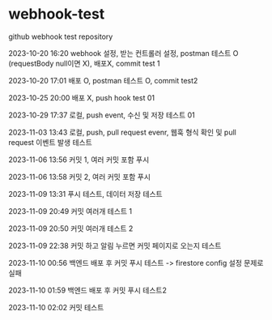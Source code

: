 # webhook-test

github webhook test repository

2023-10-20 16:20
webhook 설정, 받는 컨트롤러 설정, postman 테스트 O (requestBody null이면 X), 배포X, commit test 1

2023-10-20 17:01
배포 O, postman 테스트 O, commit test2

2023-10-25 20:00
배포 X, push hook test 01

2023-10-29 17:37
로컬, push event, 수신 및 저장 테스트 01

2023-11-03 13:43
로컬, push, pull request evenr, 웹훅 형식 확인 및 pull request 이벤트 발생 테스트

2023-11-06 13:56
커밋 1, 여러 커밋 포함 푸시

2023-11-06 13:58
커밋 2, 여러 커밋 포함 푸시

2023-11-09 13:31
푸시 테스트, 데이터 저장 테스트

2023-11-09 20:49
커밋 여러개 테스트 1

2023-11-09 20:50
커밋 여러개 테스트 2

2023-11-09 22:38
커밋 하고 알림 누르면 커밋 페이지로 오는지 테스트

2023-11-10 00:56
백엔드 배포 후 커밋 푸시 테스트 -> firestore config 설정 문제로 실패

2023-11-10 01:59
백엔드 배포 후 커밋 푸시 테스트2

2023-11-10 02:02
커밋 테스트
